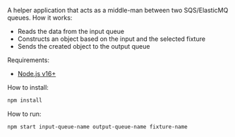 A helper application that acts as a middle-man between two SQS/ElasticMQ queues. 
How it works:
- Reads the data from the input queue
- Constructs an object based on the input and the selected fixture
- Sends the created object to the output queue

Requirements:
- [Node.js v16+](https://nodejs.org/en/)


How to install:
```bash
npm install
```

How to run:
```bash
npm start input-queue-name output-queue-name fixture-name
```